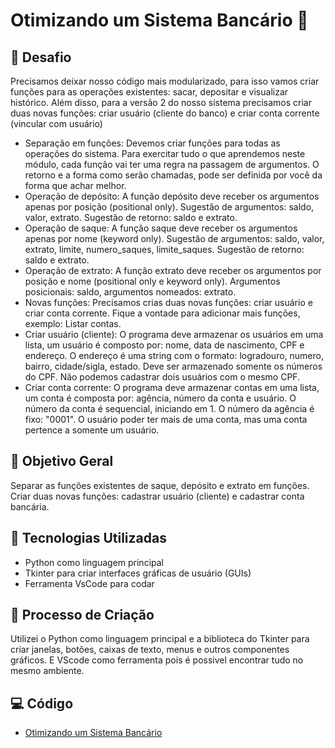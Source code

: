 # Otimizando um Sistema Bancário 🏦

## 🚀 Desafio

Precisamos deixar nosso código mais modularizado, para isso vamos criar funções para as operações existentes: sacar, 
depositar e visualizar histórico. Além disso, para a versão 2 do nosso sistema precisamos criar duas novas funções: criar usuário (cliente do banco) e criar conta corrente (vincular com usuário)

- Separação em funções: Devemos criar funções para todas as operações do sistema. Para exercitar tudo o que aprendemos
neste módulo, cada função vai ter uma regra na passagem de argumentos. O retorno e a forma como serão chamadas, pode ser definida por você da forma que achar melhor.
- Operação de depósito: A função depósito deve receber os argumentos apenas por posição (positional only). Sugestão de
argumentos: saldo, valor, extrato. Sugestão de retorno: saldo e extrato.
- Operação de saque: A função saque deve receber os argumentos apenas por nome (keyword only). Sugestão de argumentos:
saldo, valor, extrato, limite, numero_saques, limite_saques. Sugestão de retorno: saldo e extrato.
- Operação de extrato: A função extrato deve receber os argumentos por posição e nome (positional only e keyword only).
Argumentos posicionais: saldo, argumentos nomeados: extrato.
- Novas funções: Precisamos crias duas novas funções: criar usuário e criar conta corrente. Fique a vontade para adicionar
mais funções, exemplo: Listar contas.
- Criar usuário (cliente): O programa deve armazenar os usuários em uma lista, um usuário é composto por: nome, data de
nascimento, CPF e endereço. O endereço é uma string com o formato: logradouro, numero, bairro, cidade/sigla, estado. Deve ser armazenado somente os números do CPF. Não podemos cadastrar dois usuários com o mesmo CPF.
- Criar conta corrente: O programa deve armazenar contas em uma lista, um conta é composta por: agência, número da conta
e usuário. O número da conta é sequencial, iniciando em 1. O número da agência é fixo: "0001". O usuário poder ter mais de uma conta, mas uma conta pertence a somente um usuário.

## 📒 Objetivo Geral

Separar as funções existentes de saque, depósito e extrato em funções. Criar duas novas funções: cadastrar usuário
(cliente) e cadastrar conta bancária.

## 🤖 Tecnologias Utilizadas

- Python como linguagem principal
- Tkinter para criar interfaces gráficas de usuário (GUIs)
- Ferramenta VsCode para codar

## 🧐 Processo de Criação

Utilizei o Python como linguagem principal e a biblioteca do Tkinter para criar janelas, botões, caixas de texto, 
menus e outros componentes gráficos. E VScode como ferramenta pois é possivel encontrar tudo no mesmo ambiente.

## 💻 Código 
- [Otimizando um Sistema Bancário](https://github.com/guimanaira/Repositorio_Dados/blob/main/Bootcamp_Suzano-Python-Developer/otimizacao.py)  
